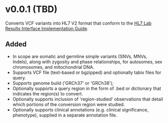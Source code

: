 # v0.0.1 (TBD)

Converts VCF variants into HL7 V2 format that conform to the [HL7 Lab Results Interface Implementation Guide](https://www.hl7.org/documentcenter/public/standards/dstu/V251_IG_LRI_R1_STU3_2018JUN.pdf). 

## Added
* In scope are somatic and germline simple variants (SNVs, MNVs, Indels), along with zygosity and phase relationships, for autosomes, sex chromosomes, and mitochondrial DNA.
* Supports VCF file (text-based or bgzipped) and optionally tabix files for query.
* Supports genome build ('GRCh37' or 'GRCh38');
* Optionally supports a query region in the form of .bed or dictionary that indicates the region(s) to convert.
* Optionally supports inclusion of  'region-studied' observations that detail which portions of the conversion region were studied.
* Optionally supports clinical annotations (e.g. clinical significance, phenotype), supplied in a separate annotation file.

